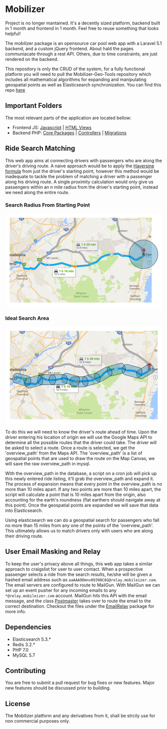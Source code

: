 # Mobilizer

Project is no longer mantained. It's a decently sized platform, backend built in 1 month and frontend in 1 month. Feel free to reuse something that looks helpful!

The mobilizer package is an opensource car pool web app with a Laravel 5.1 backend, and a custom jQuery frontend. About hald the pages communiacate through a rest API. Others, due to time constraints, are just rendered on the backend. 

This repository is only the CRUD of the system, for a fully functional platform you will need to pull the Mobilizer-Geo-Tools repository which includes all mathematical algorithms for expanding and manipulating geospatial points as well as Elasticsearch synchronization. You can find this repo [here](https://github.com/the-invisible-man/mobilizer-geo-tools)

## Important Folders
The most relevant parts of the application are located bellow:
* Frontend JS: [Javascript](https://github.com/the-invisible-man/mobilizer/tree/master/public/js/mobilizer) | [HTML Views](https://github.com/the-invisible-man/mobilizer/tree/master/resources/views)
* Backend PHP: [Core Packages](https://github.com/the-invisible-man/mobilizer/tree/master/app/Lib/Packages) | [Controllers](https://github.com/the-invisible-man/mobilizer/tree/master/app/Http/Controllers) | [Migrations](https://github.com/the-invisible-man/mobilizer/tree/master/database/migrations)

## Ride Search Matching
This web app aims at connecting drivers with passengers who are along the driver's driving route. A naive approach would be to apply the [Haversine formula](https://en.wikipedia.org/wiki/Haversine_formula) from just the driver's starting point, however this method would be inadequate to tackle the problem of matching a driver with a passenger along his driving route. A single proximity calculation would only give us passengers within an n mile radius from the driver's starting point, instead we need along the entire route.

### Search Radius From Starting Point
![alt tex](https://raw.githubusercontent.com/the-invisible-man/mobilizer/master/map%20-%20Page%201%20(1).png "Haversine")

### Ideal Search Area
![alt tex](https://raw.githubusercontent.com/the-invisible-man/mobilizer/master/map%20-%20Page%201.png "Custom")

To do this we will need to know the driver's route ahead of time. Upon the driver entering his location of origin we will use the Google Maps API to determine all the possible routes that the driver could take. The driver will be asked to select a route. Once a route is selected, we get the 'overview_path' from the Maps API. The 'overview_path' is a list of geospatial points that are used to draw the route on the Map Canvas, we will save the raw overview_path in mysql. 

With the overview_path in the database, a script on a cron job will pick up this newly entered ride listing, it'll grab the overview_path and expand it. The process of expansion means that every point in the overview_path is no more than 10 miles apart. If any two points are more than 10 miles apart, the script will calculate a point that is 10 miles apart from the origin, also accounting for the earth's roundness (flat earthers should navigate away at this point). Once the geospatial points are expanded we will save that data into Elasticsearch.

Using elasticsearch we can do a geospatial search for passengers who fall no more than 15 miles from any one of the points of the 'overview_path'. This ultimately allows us to match drivers only with users who are along their driving route.

## User Email Masking and Relay
To keep the user's privacy above all things, this web app takes a similar approach to craigslist for user to user contact. When a prospective passenger selects a ride from the search results, he/she will be given a hashed email address such as `aaAAA9Dmnv09398C6G@relay.mobileizer.com`. The email servers are configured to route to MailGun. With MailGun we can set up an event pusher for any incoming emails to any `*@relay.mobileizer.com` account. MailGun hits this API with the email message, and the class [Postmaster](https://github.com/the-invisible-man/mobilizer/blob/master/app/Lib/Packages/EmailRelay/Postmaster.php) takes over to route the email to the correct destination. Checkout the files under the [EmailRelay](https://github.com/the-invisible-man/mobilizer/tree/master/app/Lib/Packages/EmailRelay) package for more info.

## Dependencies

* Elasticsearch 5.3.*
* Redis 3.2.*
* PHP 7.0
* MySQL 5.7

## Contributing

You are free to submit a pull request for bug fixes or new features. Major new features should be discussed prior to building.

## License

The Mobilizer platform and any derivatives from it, shall be strcily use for non commercial purposes only.
